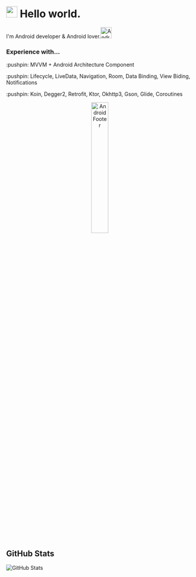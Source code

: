 <h1><img src="https://media.giphy.com/media/hvRJCLFzcasrR4ia7z/giphy.gif" width="30"/> Hello world.</h1>
<p>I'm Android developer & Android lover.<img alt="Android" src="https://user-images.githubusercontent.com/32310775/154116690-47a607de-be70-44ae-abb8-e2e3349cb443.png" width="30" /></p>
<h3>Experience with...</h3>
<p>:pushpin: MVVM + Android Architecture Component</p>
<p>:pushpin: Lifecycle, LiveData, Navigation, Room, Data Binding, View Biding, Notifications
<p>:pushpin: Koin, Degger2, Retrofit, Ktor, Okhttp3, Gson, Glide, Coroutines</p>
<p align="center">
  <img alt="AndroidFooter" src="https://upload.wikimedia.org/wikipedia/commons/3/31/Android_robot_head.svg" width="30%"/>
</p>

<h2>GitHub Stats</h2>
<p><img src="https://github-readme-stats.vercel.app/api?username=PeachGenZ&amp;show_icons=true" alt="GitHub Stats"></p>


<!--![image](https://user-images.githubusercontent.com/32310775/154116690-47a607de-be70-44ae-abb8-e2e3349cb443.png)

**PeachGenZ/PeachGenZ** is a ✨ _special_ ✨ repository because its `README.md` (this file) appears on your GitHub profile.

Here are some ideas to get you started:

- 🔭 I’m currently working on ...
- 🌱 I’m currently learning ...
- 👯 I’m looking to collaborate on ...
- 🤔 I’m looking for help with ...
- 💬 Ask me about ...
- 📫 How to reach me: ...
- 😄 Pronouns: ...
- ⚡ Fun fact: ...
-->
